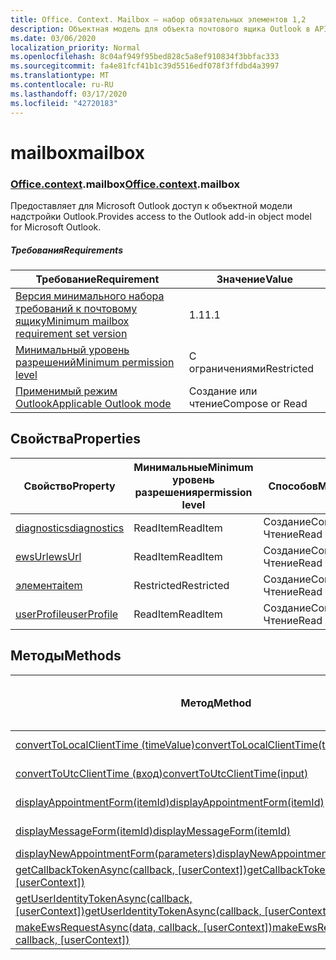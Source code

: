 ```yaml
---
title: Office. Context. Mailbox — набор обязательных элементов 1,2
description: Объектная модель для объекта почтового ящика Outlook в API надстроек Outlook (версия API почтовых ящиков 1,2).
ms.date: 03/06/2020
localization_priority: Normal
ms.openlocfilehash: 8c04af949f95bed828c5a8ef910834f3bbfac333
ms.sourcegitcommit: fa4e81fcf41b1c39d5516edf078f3ffdbd4a3997
ms.translationtype: MT
ms.contentlocale: ru-RU
ms.lasthandoff: 03/17/2020
ms.locfileid: "42720183"
---
```

# <a name="mailbox"></a><span data-ttu-id="86268-103">mailbox</span><span class="sxs-lookup"><span data-stu-id="86268-103">mailbox</span></span>

### <a name="officecontextmailbox"></a><span data-ttu-id="86268-104">[Office](office.md)[.context](office.context.md).mailbox</span><span class="sxs-lookup"><span data-stu-id="86268-104">[Office](office.md)[.context](office.context.md).mailbox</span></span>

<span data-ttu-id="86268-105">Предоставляет для Microsoft Outlook доступ к объектной модели надстройки Outlook.</span><span class="sxs-lookup"><span data-stu-id="86268-105">Provides access to the Outlook add-in object model for Microsoft Outlook.</span></span>

##### <a name="requirements"></a><span data-ttu-id="86268-106">Требования</span><span class="sxs-lookup"><span data-stu-id="86268-106">Requirements</span></span>

|<span data-ttu-id="86268-107">Требование</span><span class="sxs-lookup"><span data-stu-id="86268-107">Requirement</span></span>| <span data-ttu-id="86268-108">Значение</span><span class="sxs-lookup"><span data-stu-id="86268-108">Value</span></span>|
|---|---|
|[<span data-ttu-id="86268-109">Версия минимального набора требований к почтовому ящику</span><span class="sxs-lookup"><span data-stu-id="86268-109">Minimum mailbox requirement set version</span></span>](../../requirement-sets/outlook-api-requirement-sets.md)| <span data-ttu-id="86268-110">1.1</span><span class="sxs-lookup"><span data-stu-id="86268-110">1.1</span></span>|
|[<span data-ttu-id="86268-111">Минимальный уровень разрешений</span><span class="sxs-lookup"><span data-stu-id="86268-111">Minimum permission level</span></span>](../../../outlook/understanding-outlook-add-in-permissions.md)| <span data-ttu-id="86268-112">С ограничениями</span><span class="sxs-lookup"><span data-stu-id="86268-112">Restricted</span></span>|
|[<span data-ttu-id="86268-113">Применимый режим Outlook</span><span class="sxs-lookup"><span data-stu-id="86268-113">Applicable Outlook mode</span></span>](../../../outlook/outlook-add-ins-overview.md#extension-points)| <span data-ttu-id="86268-114">Создание или чтение</span><span class="sxs-lookup"><span data-stu-id="86268-114">Compose or Read</span></span>|

## <a name="properties"></a><span data-ttu-id="86268-115">Свойства</span><span class="sxs-lookup"><span data-stu-id="86268-115">Properties</span></span>

| <span data-ttu-id="86268-116">Свойство</span><span class="sxs-lookup"><span data-stu-id="86268-116">Property</span></span> | <span data-ttu-id="86268-117">Минимальные</span><span class="sxs-lookup"><span data-stu-id="86268-117">Minimum</span></span><br><span data-ttu-id="86268-118">уровень разрешения</span><span class="sxs-lookup"><span data-stu-id="86268-118">permission level</span></span> | <span data-ttu-id="86268-119">Способов</span><span class="sxs-lookup"><span data-stu-id="86268-119">Modes</span></span> | <span data-ttu-id="86268-120">Тип возвращаемых данных</span><span class="sxs-lookup"><span data-stu-id="86268-120">Return type</span></span> | <span data-ttu-id="86268-121">Минимальные</span><span class="sxs-lookup"><span data-stu-id="86268-121">Minimum</span></span><br><span data-ttu-id="86268-122">набор требований</span><span class="sxs-lookup"><span data-stu-id="86268-122">requirement set</span></span> |
|---|---|---|---|:---:|
| [<span data-ttu-id="86268-123">diagnostics</span><span class="sxs-lookup"><span data-stu-id="86268-123">diagnostics</span></span>](/javascript/api/outlook/office.mailbox?view=outlook-js-1.2#diagnostics) | <span data-ttu-id="86268-124">ReadItem</span><span class="sxs-lookup"><span data-stu-id="86268-124">ReadItem</span></span> | <span data-ttu-id="86268-125">Создание</span><span class="sxs-lookup"><span data-stu-id="86268-125">Compose</span></span><br><span data-ttu-id="86268-126">Чтение</span><span class="sxs-lookup"><span data-stu-id="86268-126">Read</span></span> | [<span data-ttu-id="86268-127">Диагностики</span><span class="sxs-lookup"><span data-stu-id="86268-127">Diagnostics</span></span>](/javascript/api/outlook/office.diagnostics?view=outlook-js-1.2) | [<span data-ttu-id="86268-128">1.1</span><span class="sxs-lookup"><span data-stu-id="86268-128">1.1</span></span>](../requirement-set-1.1/outlook-requirement-set-1.1.md) |
| [<span data-ttu-id="86268-129">ewsUrl</span><span class="sxs-lookup"><span data-stu-id="86268-129">ewsUrl</span></span>](/javascript/api/outlook/office.mailbox?view=outlook-js-1.2#ewsurl) | <span data-ttu-id="86268-130">ReadItem</span><span class="sxs-lookup"><span data-stu-id="86268-130">ReadItem</span></span> | <span data-ttu-id="86268-131">Создание</span><span class="sxs-lookup"><span data-stu-id="86268-131">Compose</span></span><br><span data-ttu-id="86268-132">Чтение</span><span class="sxs-lookup"><span data-stu-id="86268-132">Read</span></span> | <span data-ttu-id="86268-133">String</span><span class="sxs-lookup"><span data-stu-id="86268-133">String</span></span> | [<span data-ttu-id="86268-134">1.1</span><span class="sxs-lookup"><span data-stu-id="86268-134">1.1</span></span>](../requirement-set-1.1/outlook-requirement-set-1.1.md) |
| [<span data-ttu-id="86268-135">элемента</span><span class="sxs-lookup"><span data-stu-id="86268-135">item</span></span>](office.context.mailbox.item.md) | <span data-ttu-id="86268-136">Restricted</span><span class="sxs-lookup"><span data-stu-id="86268-136">Restricted</span></span> | <span data-ttu-id="86268-137">Создание</span><span class="sxs-lookup"><span data-stu-id="86268-137">Compose</span></span><br><span data-ttu-id="86268-138">Чтение</span><span class="sxs-lookup"><span data-stu-id="86268-138">Read</span></span> | [<span data-ttu-id="86268-139">Элемент</span><span class="sxs-lookup"><span data-stu-id="86268-139">Item</span></span>](/javascript/api/outlook/office.item?view=outlook-js-1.2) | [<span data-ttu-id="86268-140">1.1</span><span class="sxs-lookup"><span data-stu-id="86268-140">1.1</span></span>](../requirement-set-1.1/outlook-requirement-set-1.1.md) |
| [<span data-ttu-id="86268-141">userProfile</span><span class="sxs-lookup"><span data-stu-id="86268-141">userProfile</span></span>](/javascript/api/outlook/office.mailbox?view=outlook-js-1.2#userprofile) | <span data-ttu-id="86268-142">ReadItem</span><span class="sxs-lookup"><span data-stu-id="86268-142">ReadItem</span></span> | <span data-ttu-id="86268-143">Создание</span><span class="sxs-lookup"><span data-stu-id="86268-143">Compose</span></span><br><span data-ttu-id="86268-144">Чтение</span><span class="sxs-lookup"><span data-stu-id="86268-144">Read</span></span> | [<span data-ttu-id="86268-145">UserProfile</span><span class="sxs-lookup"><span data-stu-id="86268-145">UserProfile</span></span>](/javascript/api/outlook/office.userprofile?view=outlook-js-1.2) | [<span data-ttu-id="86268-146">1.1</span><span class="sxs-lookup"><span data-stu-id="86268-146">1.1</span></span>](../requirement-set-1.1/outlook-requirement-set-1.1.md) |

## <a name="methods"></a><span data-ttu-id="86268-147">Методы</span><span class="sxs-lookup"><span data-stu-id="86268-147">Methods</span></span>

| <span data-ttu-id="86268-148">Метод</span><span class="sxs-lookup"><span data-stu-id="86268-148">Method</span></span> | <span data-ttu-id="86268-149">Минимальные</span><span class="sxs-lookup"><span data-stu-id="86268-149">Minimum</span></span><br><span data-ttu-id="86268-150">уровень разрешения</span><span class="sxs-lookup"><span data-stu-id="86268-150">permission level</span></span> | <span data-ttu-id="86268-151">Способов</span><span class="sxs-lookup"><span data-stu-id="86268-151">Modes</span></span> | <span data-ttu-id="86268-152">Минимальные</span><span class="sxs-lookup"><span data-stu-id="86268-152">Minimum</span></span><br><span data-ttu-id="86268-153">набор требований</span><span class="sxs-lookup"><span data-stu-id="86268-153">requirement set</span></span> |
|---|---|---|:---:|
| [<span data-ttu-id="86268-154">convertToLocalClientTime (timeValue)</span><span class="sxs-lookup"><span data-stu-id="86268-154">convertToLocalClientTime(timeValue)</span></span>](/javascript/api/outlook/office.mailbox?view=outlook-js-1.2#converttolocalclienttime-timevalue-) | <span data-ttu-id="86268-155">ReadItem</span><span class="sxs-lookup"><span data-stu-id="86268-155">ReadItem</span></span> | <span data-ttu-id="86268-156">Создание</span><span class="sxs-lookup"><span data-stu-id="86268-156">Compose</span></span><br><span data-ttu-id="86268-157">Чтение</span><span class="sxs-lookup"><span data-stu-id="86268-157">Read</span></span> | [<span data-ttu-id="86268-158">1.1</span><span class="sxs-lookup"><span data-stu-id="86268-158">1.1</span></span>](../requirement-set-1.1/outlook-requirement-set-1.1.md) |
| [<span data-ttu-id="86268-159">convertToUtcClientTime (вход)</span><span class="sxs-lookup"><span data-stu-id="86268-159">convertToUtcClientTime(input)</span></span>](/javascript/api/outlook/office.mailbox?view=outlook-js-1.2#converttoutcclienttime-input-) | <span data-ttu-id="86268-160">ReadItem</span><span class="sxs-lookup"><span data-stu-id="86268-160">ReadItem</span></span> | <span data-ttu-id="86268-161">Создание</span><span class="sxs-lookup"><span data-stu-id="86268-161">Compose</span></span><br><span data-ttu-id="86268-162">Чтение</span><span class="sxs-lookup"><span data-stu-id="86268-162">Read</span></span> | [<span data-ttu-id="86268-163">1.1</span><span class="sxs-lookup"><span data-stu-id="86268-163">1.1</span></span>](../requirement-set-1.1/outlook-requirement-set-1.1.md) |
| [<span data-ttu-id="86268-164">displayAppointmentForm(itemId)</span><span class="sxs-lookup"><span data-stu-id="86268-164">displayAppointmentForm(itemId)</span></span>](/javascript/api/outlook/office.mailbox?view=outlook-js-1.2#displayappointmentform-itemid-) | <span data-ttu-id="86268-165">ReadItem</span><span class="sxs-lookup"><span data-stu-id="86268-165">ReadItem</span></span> | <span data-ttu-id="86268-166">Создание</span><span class="sxs-lookup"><span data-stu-id="86268-166">Compose</span></span><br><span data-ttu-id="86268-167">Чтение</span><span class="sxs-lookup"><span data-stu-id="86268-167">Read</span></span> | [<span data-ttu-id="86268-168">1.1</span><span class="sxs-lookup"><span data-stu-id="86268-168">1.1</span></span>](../requirement-set-1.1/outlook-requirement-set-1.1.md) |
| [<span data-ttu-id="86268-169">displayMessageForm(itemId)</span><span class="sxs-lookup"><span data-stu-id="86268-169">displayMessageForm(itemId)</span></span>](/javascript/api/outlook/office.mailbox?view=outlook-js-1.2#displaymessageform-itemid-) | <span data-ttu-id="86268-170">ReadItem</span><span class="sxs-lookup"><span data-stu-id="86268-170">ReadItem</span></span> | <span data-ttu-id="86268-171">Создание</span><span class="sxs-lookup"><span data-stu-id="86268-171">Compose</span></span><br><span data-ttu-id="86268-172">Чтение</span><span class="sxs-lookup"><span data-stu-id="86268-172">Read</span></span> | [<span data-ttu-id="86268-173">1.1</span><span class="sxs-lookup"><span data-stu-id="86268-173">1.1</span></span>](../requirement-set-1.1/outlook-requirement-set-1.1.md) |
| [<span data-ttu-id="86268-174">displayNewAppointmentForm(parameters)</span><span class="sxs-lookup"><span data-stu-id="86268-174">displayNewAppointmentForm(parameters)</span></span>](/javascript/api/outlook/office.mailbox?view=outlook-js-1.2#displaynewappointmentform-parameters-) | <span data-ttu-id="86268-175">ReadItem</span><span class="sxs-lookup"><span data-stu-id="86268-175">ReadItem</span></span> | <span data-ttu-id="86268-176">Чтение</span><span class="sxs-lookup"><span data-stu-id="86268-176">Read</span></span> | [<span data-ttu-id="86268-177">1.1</span><span class="sxs-lookup"><span data-stu-id="86268-177">1.1</span></span>](../requirement-set-1.1/outlook-requirement-set-1.1.md) |
| <span data-ttu-id="86268-178">[getCallbackTokenAsync(callback, [userContext])](/javascript/api/outlook/office.mailbox?view=outlook-js-1.2#getcallbacktokenasync-callback--usercontext-)</span><span class="sxs-lookup"><span data-stu-id="86268-178">[getCallbackTokenAsync(callback, [userContext])](/javascript/api/outlook/office.mailbox?view=outlook-js-1.2#getcallbacktokenasync-callback--usercontext-)</span></span> | <span data-ttu-id="86268-179">ReadItem</span><span class="sxs-lookup"><span data-stu-id="86268-179">ReadItem</span></span> | <span data-ttu-id="86268-180">Создание</span><span class="sxs-lookup"><span data-stu-id="86268-180">Compose</span></span><br><span data-ttu-id="86268-181">Чтение</span><span class="sxs-lookup"><span data-stu-id="86268-181">Read</span></span> | [<span data-ttu-id="86268-182">1.3</span><span class="sxs-lookup"><span data-stu-id="86268-182">1.3</span></span>](../requirement-set-1.3/outlook-requirement-set-1.3.md)<br>[<span data-ttu-id="86268-183">1.1</span><span class="sxs-lookup"><span data-stu-id="86268-183">1.1</span></span>](../requirement-set-1.1/outlook-requirement-set-1.1.md) |
| <span data-ttu-id="86268-184">[getUserIdentityTokenAsync(callback, [userContext])](/javascript/api/outlook/office.mailbox?view=outlook-js-1.2#getuseridentitytokenasync-callback--usercontext-)</span><span class="sxs-lookup"><span data-stu-id="86268-184">[getUserIdentityTokenAsync(callback, [userContext])](/javascript/api/outlook/office.mailbox?view=outlook-js-1.2#getuseridentitytokenasync-callback--usercontext-)</span></span> | <span data-ttu-id="86268-185">ReadItem</span><span class="sxs-lookup"><span data-stu-id="86268-185">ReadItem</span></span> | <span data-ttu-id="86268-186">Создание</span><span class="sxs-lookup"><span data-stu-id="86268-186">Compose</span></span><br><span data-ttu-id="86268-187">Чтение</span><span class="sxs-lookup"><span data-stu-id="86268-187">Read</span></span> | [<span data-ttu-id="86268-188">1.1</span><span class="sxs-lookup"><span data-stu-id="86268-188">1.1</span></span>](../requirement-set-1.1/outlook-requirement-set-1.1.md) |
| <span data-ttu-id="86268-189">[makeEwsRequestAsync(data, callback, [userContext])](/javascript/api/outlook/office.mailbox?view=outlook-js-1.2#makeewsrequestasync-data--callback--usercontext-)</span><span class="sxs-lookup"><span data-stu-id="86268-189">[makeEwsRequestAsync(data, callback, [userContext])](/javascript/api/outlook/office.mailbox?view=outlook-js-1.2#makeewsrequestasync-data--callback--usercontext-)</span></span> | <span data-ttu-id="86268-190">ReadWriteMailbox</span><span class="sxs-lookup"><span data-stu-id="86268-190">ReadWriteMailbox</span></span> | <span data-ttu-id="86268-191">Создание</span><span class="sxs-lookup"><span data-stu-id="86268-191">Compose</span></span><br><span data-ttu-id="86268-192">Чтение</span><span class="sxs-lookup"><span data-stu-id="86268-192">Read</span></span> | [<span data-ttu-id="86268-193">1.1</span><span class="sxs-lookup"><span data-stu-id="86268-193">1.1</span></span>](../requirement-set-1.1/outlook-requirement-set-1.1.md) |
